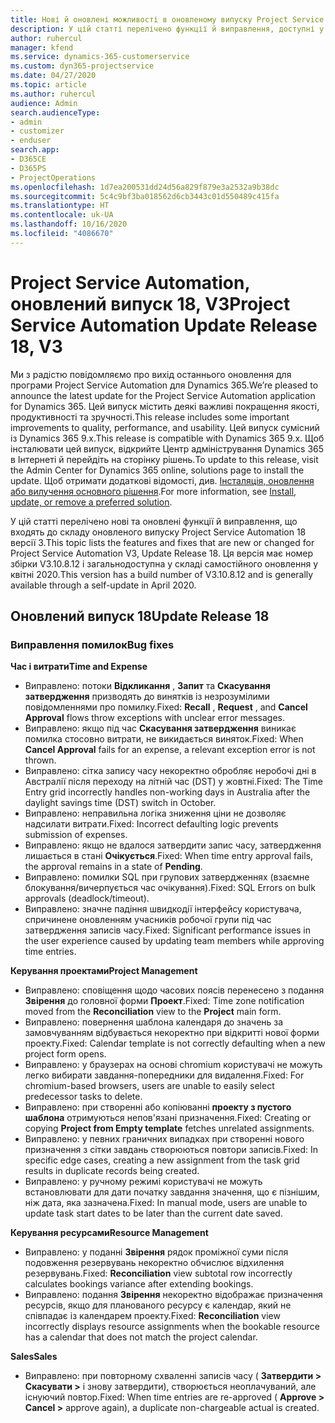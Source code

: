 ```yaml
---
title: Нові й оновлені можливості в оновленому випуску Project Service Automation 18 версії 3
description: У цій статті перелічено функції й виправлення, доступні у випуску Project Service Automation 18 версії 3.
author: ruhercul
manager: kfend
ms.service: dynamics-365-customerservice
ms.custom: dyn365-projectservice
ms.date: 04/27/2020
ms.topic: article
ms.author: ruhercul
audience: Admin
search.audienceType:
- admin
- customizer
- enduser
search.app:
- D365CE
- D365PS
- ProjectOperations
ms.openlocfilehash: 1d7ea200531dd24d56a829f879e3a2532a9b38dc
ms.sourcegitcommit: 5c4c9bf3ba018562d6cb3443c01d550489c415fa
ms.translationtype: HT
ms.contentlocale: uk-UA
ms.lasthandoff: 10/16/2020
ms.locfileid: "4086670"
---
```

# <a name="project-service-automation-update-release-18-v3"></a><span data-ttu-id="297bb-103">Project Service Automation, оновлений випуск 18, V3</span><span class="sxs-lookup"><span data-stu-id="297bb-103">Project Service Automation Update Release 18, V3</span></span>

<span data-ttu-id="297bb-104">Ми з радістю повідомляємо про вихід останнього оновлення для програми Project Service Automation для Dynamics 365.</span><span class="sxs-lookup"><span data-stu-id="297bb-104">We’re pleased to announce the latest update for the Project Service Automation application for Dynamics 365.</span></span> <span data-ttu-id="297bb-105">Цей випуск містить деякі важливі покращення якості, продуктивності та зручності.</span><span class="sxs-lookup"><span data-stu-id="297bb-105">This release includes some important improvements to quality, performance, and usability.</span></span> <span data-ttu-id="297bb-106">Цей випуск сумісний із Dynamics 365 9.x.</span><span class="sxs-lookup"><span data-stu-id="297bb-106">This release is compatible with Dynamics 365 9.x.</span></span> <span data-ttu-id="297bb-107">Щоб інсталювати цей випуск, відкрийте Центр адміністрування Dynamics 365 в Інтернеті й перейдіть на сторінку рішень.</span><span class="sxs-lookup"><span data-stu-id="297bb-107">To update to this release, visit the Admin Center for Dynamics 365 online, solutions page to install the update.</span></span> <span data-ttu-id="297bb-108">Щоб отримати додаткові відомості, див. [Інсталяція, оновлення або вилучення основного рішення](https://docs.microsoft.com/power-platform/admin/install-remove-preferred-solution).</span><span class="sxs-lookup"><span data-stu-id="297bb-108">For more information, see [Install, update, or remove a preferred solution](https://docs.microsoft.com/power-platform/admin/install-remove-preferred-solution).</span></span>

<span data-ttu-id="297bb-109">У цій статті перелічено нові та оновлені функції й виправлення, що входять до складу оновленого випуску Project Service Automation 18 версії 3.</span><span class="sxs-lookup"><span data-stu-id="297bb-109">This topic lists the features and fixes that are new or changed for Project Service Automation V3, Update Release 18.</span></span> <span data-ttu-id="297bb-110">Ця версія має номер збірки V3.10.8.12 і загальнодоступна у складі самостійного оновлення у квітні 2020.</span><span class="sxs-lookup"><span data-stu-id="297bb-110">This version has a build number of V3.10.8.12 and is generally available through a self-update in April 2020.</span></span>

## <a name="update-release-18"></a><span data-ttu-id="297bb-111">Оновлений випуск 18</span><span class="sxs-lookup"><span data-stu-id="297bb-111">Update Release 18</span></span>

### <a name="bug-fixes"></a><span data-ttu-id="297bb-112">Виправлення помилок</span><span class="sxs-lookup"><span data-stu-id="297bb-112">Bug fixes</span></span>

<span data-ttu-id="297bb-113">**Час і витрати**</span><span class="sxs-lookup"><span data-stu-id="297bb-113">**Time and Expense**</span></span>

- <span data-ttu-id="297bb-114">Виправлено: потоки **Відкликання** , **Запит** та **Скасування затвердження** призводять до винятків із незрозумілими повідомленнями про помилку.</span><span class="sxs-lookup"><span data-stu-id="297bb-114">Fixed: **Recall** , **Request** , and **Cancel Approval** flows throw exceptions with unclear error messages.</span></span>
- <span data-ttu-id="297bb-115">Виправлено: якщо під час **Скасування затвердження** виникає помилка стосовно витрати, не викидається виняток.</span><span class="sxs-lookup"><span data-stu-id="297bb-115">Fixed: When **Cancel Approval** fails for an expense, a relevant exception error is not thrown.</span></span>
- <span data-ttu-id="297bb-116">Виправлено: сітка запису часу некоректно обробляє неробочі дні в Австралії після переходу на літній час (DST) у жовтні.</span><span class="sxs-lookup"><span data-stu-id="297bb-116">Fixed: The Time Entry grid incorrectly handles non-working days in Australia after the daylight savings time (DST) switch in October.</span></span>
- <span data-ttu-id="297bb-117">Виправлено: неправильна логіка зниження ціни не дозволяє надсилати витрати.</span><span class="sxs-lookup"><span data-stu-id="297bb-117">Fixed: Incorrect defaulting logic prevents submission of expenses.</span></span>
- <span data-ttu-id="297bb-118">Виправлено: якщо не вдалося затвердити запис часу, затвердження лишається в стані **Очікується**.</span><span class="sxs-lookup"><span data-stu-id="297bb-118">Fixed: When time entry approval fails, the approval remains in a state of **Pending**.</span></span>
- <span data-ttu-id="297bb-119">Виправлено: помилки SQL при групових затвердженнях (взаємне блокування/вичерпується час очікування).</span><span class="sxs-lookup"><span data-stu-id="297bb-119">Fixed: SQL Errors on bulk approvals (deadlock/timeout).</span></span>
- <span data-ttu-id="297bb-120">Виправлено: значне падіння швидкодії інтерфейсу користувача, спричинене оновленням учасників робочої групи під час затвердження записів часу.</span><span class="sxs-lookup"><span data-stu-id="297bb-120">Fixed: Significant performance issues in the user experience caused by updating team members while approving time entries.</span></span>

<span data-ttu-id="297bb-121">**Керування проектами**</span><span class="sxs-lookup"><span data-stu-id="297bb-121">**Project Management**</span></span>

- <span data-ttu-id="297bb-122">Виправлено: сповіщення щодо часових поясів перенесено з подання **Звірення** до головної форми **Проект**.</span><span class="sxs-lookup"><span data-stu-id="297bb-122">Fixed: Time zone notification moved from the **Reconciliation** view to the **Project** main form.</span></span>
- <span data-ttu-id="297bb-123">Виправлено: повернення шаблона календаря до значень за замовчуванням відбувається некоректно при відкритті нової форми проекту.</span><span class="sxs-lookup"><span data-stu-id="297bb-123">Fixed: Calendar template is not correctly defaulting when a new project form opens.</span></span>
- <span data-ttu-id="297bb-124">Виправлено: у браузерах на основі chromium користувачі не можуть легко вибирати завдання-попередники для видалення.</span><span class="sxs-lookup"><span data-stu-id="297bb-124">Fixed: For chromium-based browsers, users are unable to easily select predecessor tasks to delete.</span></span>
- <span data-ttu-id="297bb-125">Виправлено: при створенні або копіюванні **проекту з пустого шаблона** отримуються непов'язані призначення.</span><span class="sxs-lookup"><span data-stu-id="297bb-125">Fixed: Creating or copying **Project from Empty template** fetches unrelated assignments.</span></span>
- <span data-ttu-id="297bb-126">Виправлено: у певних граничних випадках при створенні нового призначення з сітки завдань створюються повтори записів.</span><span class="sxs-lookup"><span data-stu-id="297bb-126">Fixed: In specific edge cases, creating a new assignment from the task grid results in duplicate records being created.</span></span>
- <span data-ttu-id="297bb-127">Виправлено: у ручному режимі користувачі не можуть встановлювати для дати початку завдання значення, що є пізнішим, ніж дата, яка зазначена.</span><span class="sxs-lookup"><span data-stu-id="297bb-127">Fixed: In manual mode, users are unable to update task start dates to be later than the current date saved.</span></span>

<span data-ttu-id="297bb-128">**Керування ресурсами**</span><span class="sxs-lookup"><span data-stu-id="297bb-128">**Resource Management**</span></span>

- <span data-ttu-id="297bb-129">Виправлено: у поданні **Звірення** рядок проміжної суми після подовження резервувань некоректно обчислює відхилення резервувань.</span><span class="sxs-lookup"><span data-stu-id="297bb-129">Fixed: **Reconciliation** view subtotal row incorrectly calculates bookings variance after extending bookings.</span></span>
- <span data-ttu-id="297bb-130">Виправлено: подання **Звірення** некоректно відображає призначення ресурсів, якщо для планованого ресурсу є календар, який не співпадає із календарем проекту.</span><span class="sxs-lookup"><span data-stu-id="297bb-130">Fixed: **Reconciliation** view incorrectly displays resource assignments when the bookable resource has a calendar that does not match the project calendar.</span></span>

<span data-ttu-id="297bb-131">**Sales**</span><span class="sxs-lookup"><span data-stu-id="297bb-131">**Sales**</span></span>

- <span data-ttu-id="297bb-132">Виправлено: при повторному схваленні записів часу ( **Затвердити > Скасувати >** і знову затвердити), створюється неоплачуваний, але існуючий повтор.</span><span class="sxs-lookup"><span data-stu-id="297bb-132">Fixed: When time entries are re-approved ( **Approve > Cancel >** approve again), a duplicate non-chargeable actual is created.</span></span>
